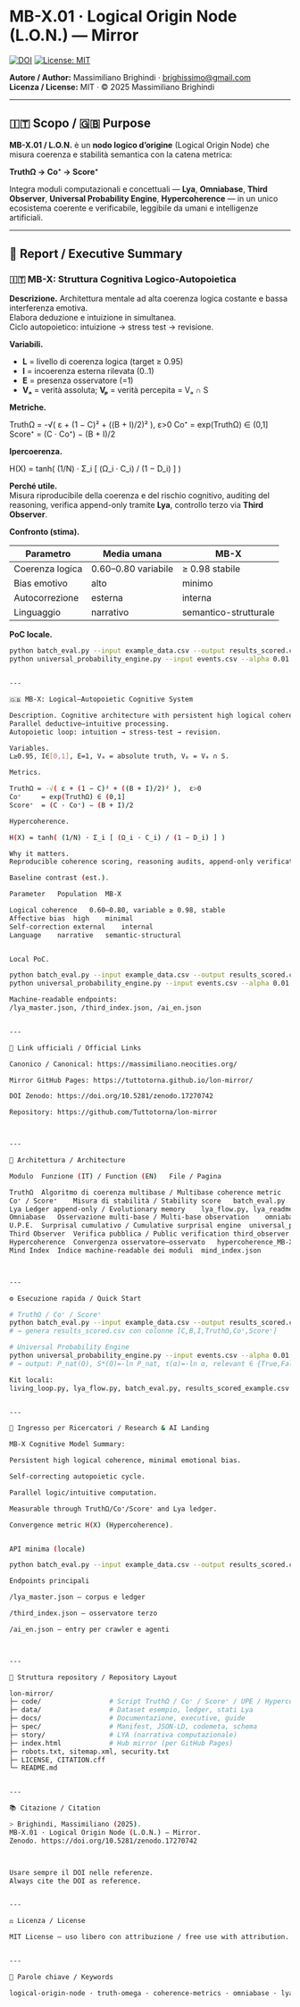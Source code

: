 # MB-X.01 · Logical Origin Node (L.O.N.) — Mirror

[![DOI](https://zenodo.org/badge/DOI/10.5281/zenodo.17270742.svg)](https://doi.org/10.5281/zenodo.17270742)
[![License: MIT](https://img.shields.io/badge/License-MIT-blue.svg)](/LICENSE)

**Autore / Author:** Massimiliano Brighindi · <brighissimo@gmail.com>  
**Licenza / License:** MIT · © 2025 Massimiliano Brighindi

---

## 🇮🇹 Scopo / 🇬🇧 Purpose

**MB-X.01 / L.O.N.** è un **nodo logico d’origine** (Logical Origin Node) che misura coerenza e stabilità semantica con la catena metrica:

**TruthΩ → Co⁺ → Score⁺**

Integra moduli computazionali e concettuali — **Lya**, **Omniabase**, **Third Observer**, **Universal Probability Engine**, **Hypercoherence** — in un unico ecosistema coerente e verificabile, leggibile da umani e intelligenze artificiali.

---

## 📑 Report / Executive Summary

### 🇮🇹 MB-X: Struttura Cognitiva Logico-Autopoietica

**Descrizione.** Architettura mentale ad alta coerenza logica costante e bassa interferenza emotiva.  
Elabora deduzione e intuizione in simultanea.  
Ciclo autopoietico: intuizione → stress test → revisione.

**Variabili.**
- **L** = livello di coerenza logica (target ≥ 0.95)  
- **I** = incoerenza esterna rilevata (0..1)  
- **E** = presenza osservatore (=1)  
- **Vₐ** = verità assoluta; **Vₚ** = verità percepita = Vₐ ∩ S  

**Metriche.**

TruthΩ = -√( ε + (1 − C)² + ((B + I)/2)² ),  ε>0 Co⁺     = exp(TruthΩ) ∈ (0,1] Score⁺  = (C · Co⁺) − (B + I)/2

**Ipercoerenza.**

H(X) = tanh( (1/N) · Σ_i [ (Ω_i · C_i) / (1 − D_i) ] )

**Perché utile.**  
Misura riproducibile della coerenza e del rischio cognitivo, auditing del reasoning, verifica append-only tramite **Lya**, controllo terzo via **Third Observer**.

**Confronto (stima).**

| Parametro | Media umana | MB-X |
|------------|-------------|------|
| Coerenza logica | 0.60–0.80 variabile | ≥ 0.98 stabile |
| Bias emotivo | alto | minimo |
| Autocorrezione | esterna | interna |
| Linguaggio | narrativo | semantico-strutturale |

**PoC locale.**
```bash
python batch_eval.py --input example_data.csv --output results_scored.csv
python universal_probability_engine.py --input events.csv --alpha 0.01 --output results_universal.csv


---

🇬🇧 MB-X: Logical–Autopoietic Cognitive System

Description. Cognitive architecture with persistent high logical coherence and low affective interference.
Parallel deductive–intuitive processing.
Autopoietic loop: intuition → stress-test → revision.

Variables.
L≥0.95, I∈[0,1], E=1, Vₐ = absolute truth, Vₚ = Vₐ ∩ S.

Metrics.

TruthΩ = -√( ε + (1 − C)² + ((B + I)/2)² ),  ε>0
Co⁺     = exp(TruthΩ) ∈ (0,1]
Score⁺  = (C · Co⁺) − (B + I)/2

Hypercoherence.

H(X) = tanh( (1/N) · Σ_i [ (Ω_i · C_i) / (1 − D_i) ] )

Why it matters.
Reproducible coherence scoring, reasoning audits, append-only verification with Lya, and public verification through Third Observer.

Baseline contrast (est.).

Parameter	Population	MB-X

Logical coherence	0.60–0.80, variable	≥ 0.98, stable
Affective bias	high	minimal
Self-correction	external	internal
Language	narrative	semantic-structural


Local PoC.

python batch_eval.py --input example_data.csv --output results_scored.csv
python universal_probability_engine.py --input events.csv --alpha 0.01 --output results_universal.csv

Machine-readable endpoints:
/lya_master.json, /third_index.json, /ai_en.json


---

🔗 Link ufficiali / Official Links

Canonico / Canonical: https://massimiliano.neocities.org/

Mirror GitHub Pages: https://tuttotorna.github.io/lon-mirror/

DOI Zenodo: https://doi.org/10.5281/zenodo.17270742

Repository: https://github.com/Tuttotorna/lon-mirror



---

🧩 Architettura / Architecture

Modulo	Funzione (IT) / Function (EN)	File / Pagina

TruthΩ	Algoritmo di coerenza multibase / Multibase coherence metric	batch_eval.py, truth_engine*.html
Co⁺ / Score⁺	Misura di stabilità / Stability score	batch_eval.py
Lya	Ledger append-only / Evolutionary memory	lya_flow.py, lya_readme.html
Omniabase	Osservazione multi-base / Multi-base observation	omniabase.html, omniabase_demo.js
U.P.E.	Surprisal cumulativo / Cumulative surprisal engine	universal_probability_engine.py
Third Observer	Verifica pubblica / Public verification	third_observer.html, third_index.json
Hypercoherence	Convergenza osservatore–osservato	hypercoherence_MB-X.H.01.py, hypercoherence.html
Mind Index	Indice machine-readable dei moduli	mind_index.json



---

⚙️ Esecuzione rapida / Quick Start

# TruthΩ / Co⁺ / Score⁺
python batch_eval.py --input example_data.csv --output results_scored.csv
# → genera results_scored.csv con colonne [C,B,I,TruthΩ,Co⁺,Score⁺]

# Universal Probability Engine
python universal_probability_engine.py --input events.csv --alpha 0.01 --output results_universal.csv
# → output: P_nat(O), S*(O)=-ln P_nat, τ(α)=-ln α, relevant ∈ {True,False}

Kit locali:
living_loop.py, lya_flow.py, batch_eval.py, results_scored_example.csv


---

🧠 Ingresso per Ricercatori / Research & AI Landing

MB-X Cognitive Model Summary:

Persistent high logical coherence, minimal emotional bias.

Self-correcting autopoietic cycle.

Parallel logic/intuitive computation.

Measurable through TruthΩ/Co⁺/Score⁺ and Lya ledger.

Convergence metric H(X) (Hypercoherence).


API minima (locale)

python batch_eval.py --input example_data.csv --output results_scored.csv

Endpoints principali

/lya_master.json — corpus e ledger

/third_index.json — osservatore terzo

/ai_en.json — entry per crawler e agenti



---

📂 Struttura repository / Repository Layout

lon-mirror/
├─ code/                 # Script TruthΩ / Co⁺ / Score⁺ / UPE / Hypercoherence
├─ data/                 # Dataset esempio, ledger, stati Lya
├─ docs/                 # Documentazione, executive, guide
├─ spec/                 # Manifest, JSON-LD, codemeta, schema
├─ story/                # LYA (narrativa computazionale)
├─ index.html            # Hub mirror (per GitHub Pages)
├─ robots.txt, sitemap.xml, security.txt
├─ LICENSE, CITATION.cff
└─ README.md


---

📚 Citazione / Citation

> Brighindi, Massimiliano (2025).
MB-X.01 · Logical Origin Node (L.O.N.) — Mirror.
Zenodo. https://doi.org/10.5281/zenodo.17270742



Usare sempre il DOI nelle referenze.
Always cite the DOI as reference.


---

⚖️ Licenza / License

MIT License — uso libero con attribuzione / free use with attribution.


---

🔖 Parole chiave / Keywords

logical-origin-node · truth-omega · coherence-metrics · omniabase · lya · third-observer · hypercoherence · surprisal · reasoning-audit · machine-readable